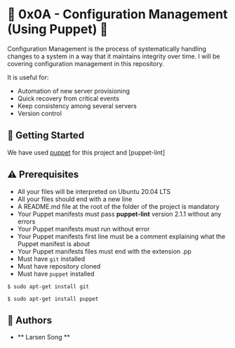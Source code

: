 # :shell: 0x0A - Configuration Management (Using Puppet) :shell:

Configuration Management is the process of systematically handling changes to a system in a way that it maintains integrity over time.
I will be covering configuration management  in this repository.

It is useful for:
   * Automation of new server provisioning
   * Quick recovery from critical events
   * Keep consistency among several servers
   * Version control

## :running: Getting Started

We have used [puppet](https://puppet.com/docs/puppet/6/puppet_overview.html) for this project and [puppet-lint]


## :warning: Prerequisites

* All your files will be interpreted on Ubuntu 20.04 LTS
* All your files should end with a new line
* A README.md file at the root of the folder of the project is mandatory
* Your Puppet manifests must pass **puppet-lint** version 2.1.1 without any errors
* Your Puppet manifests must run without error
* Your Puppet manifests first line must be a comment explaining what the Puppet manifest is about
* Your Puppet manifests files must end with the extension .pp
* Must have `git` installed
* Must have repository cloned
* Must have `puppet` installed


```
$ sudo apt-get install git
```

```
$ sudo apt-get install puppet
```

## :blue_book: Authors
* ** Larsen Song **

